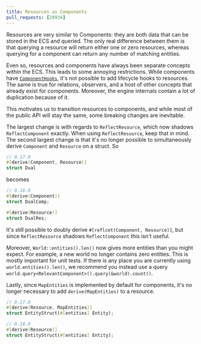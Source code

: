 ```yaml
---
title: Resources as Components
pull_requests: [20934]
---
```


Resources are very similar to Components: they are both data that can be stored in the ECS and queried.
The only real difference between them is that querying a resource will return either one or zero resources, whereas querying for a component can return any number of matching entities.

Even so, resources and components have always been separate concepts within the ECS.
This leads to some annoying restrictions.
While components have [`ComponentHooks`](https://docs.rs/bevy/latest/bevy/ecs/component/struct.ComponentHooks.html), it's not possible to add lifecycle hooks to resources.
The same is true for relations, observers, and a host of other concepts that already exist for components.
Moreover, the engine internals contain a lot of duplication because of it.

This motivates us to transition resources to components, and while most of the public API will stay the same, some breaking changes are inevitable.

The largest change is with regards to `ReflectResource`, which now shadows `ReflectComponent` exactly. When using `ReflectResource`, keep that in mind. The second largest change is that it's no longer possible to simultaneously derive `Component` and `Resource` on a struct. So

```rust
// 0.17.0
#[derive(Component, Resource)]
struct Dual
```

becomes

```rust
// 0.18.0
#[derive(Component)]
struct DualComp;

#[derive(Resource)]
struct DualRes;
```

It's still possible to doubly derive `#[reflcet(Component, Resource)]`, but since `ReflectResource` shadows `ReflectComponent` this isn't useful.

Moreover, `World::entities().len()` now gives more entities than you might expect.
For example, a new world no longer contains zero entities.
This is mostly important for unit tests.
If there is any place you are currently using `world.entities().len()`, we recommend you instead use a query `world.query<RelevantComponent>().query(&world).count()`.

Lastly, since `MapEntities` is implemented by default for components, it's no longer necessary to add `derive(MapEntities)` to a resource.

```rust
// 0.17.0
#[derive(Resource, MapEntities)]
struct EntityStruct(#[entities] Entity);

// 0.18.0
#[derive(Resource)]
struct EntityStruct(#[entities] Entity);
```
